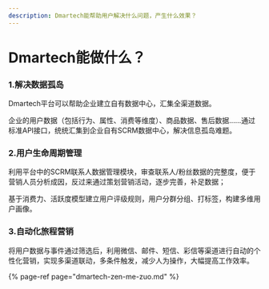 ```yaml
---
description: Dmartech能帮助用户解决什么问题，产生什么效果？
---
```


# Dmartech能做什么？

### 1.解决数据孤岛

Dmartech平台可以帮助企业建立自有数据中心，汇集全渠道数据。

企业的用户数据（包括行为、属性、消费等维度）、商品数据、售后数据……通过标准API接口，统统汇集到企业自有SCRM数据中心，解决信息孤岛难题。

### 2.用户生命周期管理

利用平台中的SCRM联系人数据管理模块，审查联系人/粉丝数据的完整度，便于营销人员分析成因，反过来通过策划营销活动，逐步完善，补足数据；

基于消费力、活跃度模型建立用户评级规则，用户分群分组、打标签，构建多维用户画像。

### 3.自动化旅程营销

将用户数据与事件通过筛选后，利用微信、邮件、短信、彩信等渠道进行自动的个性化营销，实现多渠道联动，多条件触发，减少人为操作，大幅提高工作效率。

{% page-ref page="dmartech-zen-me-zuo.md" %}

